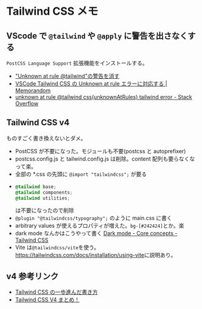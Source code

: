 # Tailwind CSS メモ

## VScode で `@tailwind` や `@apply` に警告を出さなくする

`PostCSS Language Support` 拡張機能をインストールする。

- ["Unknown at rule @tailwind"の警告を消す](https://zenn.dev/somahc/articles/20a041eabb9d17)
- [VSCode Tailwind CSS の Unknown at rule エラーに対応する | Memorandom](https://memorandom.whitepenguins.com/posts/tailwind-atmark-error/)
- [unknown at rule @tailwind css(unknownAtRules) tailwind error - Stack Overflow](https://stackoverflow.com/questions/76776910/unknown-at-rule-tailwind-cssunknownatrules-tailwind-error)

## Tailwind CSS v4

ものすごく書き換えないとダメ。

- PostCSS が不要になった。モジュールも不要(postcss と autoprefixer)
- postcss.config.js と tailwind.config.js は削除。content 配列も要らなくなって楽。
- 全部の \*.css の先頭に `@import "tailwindcss";` が要る
- ```css
  @tailwind base;
  @tailwind components;
  @tailwind utilities;
  ```
  は不要になったので削除
- `@plugin "@tailwindcss/typography";` のように main.css に書く
- arbitrary values が使えるプロパティが増えた。`bg-[#242424]`とか。楽
- dark mode なんかはこうやって書く [Dark mode - Core concepts - Tailwind CSS](https://tailwindcss.com/docs/dark-mode#toggling-dark-mode-manually)
- Vite は`@tailwindcss/vite`を使う。<https://tailwindcss.com/docs/installation/using-vite>に説明あり。

## v4 参考リンク

- [Tailwind CSS の一歩進んだ書き方](https://zenn.dev/ixkaito/articles/advanced-tailwindcss)
- [Tailwind CSS V4 まとめ！](https://zenn.dev/miz_dev/articles/tailwind-css-v4)
